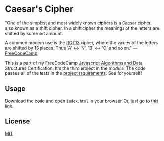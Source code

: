 # Caesar's Cipher

"One of the simplest and most widely known ciphers is a Caesar cipher, also known as a shift cipher. In a shift cipher the meanings of the letters are shifted by some set amount.

A common modern use is the [ROT13](https://en.wikipedia.org/wiki/ROT13) cipher, where the values of the letters are shifted by 13 places. Thus 'A' ↔ 'N', 'B' ↔ 'O' and so on." — [FreeCodeCamp](https://www.freecodecamp.org/learn/javascript-algorithms-and-data-structures/javascript-algorithms-and-data-structures-projects/caesars-cipher)

This is a part of my FreeCodeCamp [Javascript Algorithms and Data Structures Certification](https://www.freecodecamp.org/learn/javascript-algorithms-and-data-structures/javascript-algorithms-and-data-structures-projects/). It's the third project in the module. The code passes all of the tests in the [project requirements](https://www.freecodecamp.org/learn/javascript-algorithms-and-data-structures/javascript-algorithms-and-data-structures-projects/caesars-cipher). See for yourself!

## Usage

Download the code and open `index.html` in your browser. Or, just go to [this link](https://dreamy-fermat-506703.netlify.app/).

## License

[MIT](https://choosealicense.com/licenses/mit/)
